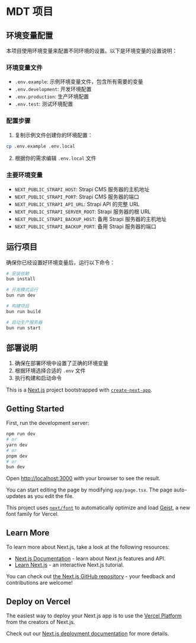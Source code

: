 # MDT 项目

## 环境变量配置

本项目使用环境变量来配置不同环境的设置。以下是环境变量的设置说明：

### 环境变量文件

- `.env.example`: 示例环境变量文件，包含所有需要的变量
- `.env.development`: 开发环境配置
- `.env.production`: 生产环境配置
- `.env.test`: 测试环境配置

### 配置步骤

1. 复制示例文件创建你的环境配置：

```bash
cp .env.example .env.local
```

2. 根据你的需求编辑 `.env.local` 文件

### 主要环境变量

- `NEXT_PUBLIC_STRAPI_HOST`: Strapi CMS 服务器的主机地址
- `NEXT_PUBLIC_STRAPI_PORT`: Strapi CMS 服务器的端口
- `NEXT_PUBLIC_STRAPI_API_URL`: Strapi API 的完整 URL
- `NEXT_PUBLIC_STRAPI_SERVER_ROOT`: Strapi 服务器的根 URL
- `NEXT_PUBLIC_STRAPI_BACKUP_HOST`: 备用 Strapi 服务器的主机地址
- `NEXT_PUBLIC_STRAPI_BACKUP_PORT`: 备用 Strapi 服务器的端口

## 运行项目

确保你已经设置好环境变量后，运行以下命令：

```bash
# 安装依赖
bun install

# 开发模式运行
bun run dev

# 构建项目
bun run build

# 启动生产服务器
bun run start
```

## 部署说明

1. 确保在部署环境中设置了正确的环境变量
2. 根据环境选择合适的 `.env` 文件
3. 执行构建和启动命令

This is a [Next.js](https://nextjs.org) project bootstrapped with [`create-next-app`](https://nextjs.org/docs/app/api-reference/cli/create-next-app).

## Getting Started

First, run the development server:

```bash
npm run dev
# or
yarn dev
# or
pnpm dev
# or
bun dev
```

Open [http://localhost:3000](http://localhost:3000) with your browser to see the result.

You can start editing the page by modifying `app/page.tsx`. The page auto-updates as you edit the file.

This project uses [`next/font`](https://nextjs.org/docs/app/building-your-application/optimizing/fonts) to automatically optimize and load [Geist](https://vercel.com/font), a new font family for Vercel.

## Learn More

To learn more about Next.js, take a look at the following resources:

- [Next.js Documentation](https://nextjs.org/docs) - learn about Next.js features and API.
- [Learn Next.js](https://nextjs.org/learn) - an interactive Next.js tutorial.

You can check out [the Next.js GitHub repository](https://github.com/vercel/next.js) - your feedback and contributions are welcome!

## Deploy on Vercel

The easiest way to deploy your Next.js app is to use the [Vercel Platform](https://vercel.com/new?utm_medium=default-template&filter=next.js&utm_source=create-next-app&utm_campaign=create-next-app-readme) from the creators of Next.js.

Check out our [Next.js deployment documentation](https://nextjs.org/docs/app/building-your-application/deploying) for more details.
